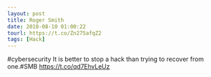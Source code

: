 ```yaml
---
layout: post
title: Roger Smith
date: 2018-08-10 01:00:22
tourl: https://t.co/Zn275afqZ2
tags: [Hack]
---
```

#cybersecurity It is better to stop a hack than trying to recover from one.#SMB https://t.co/qd7EhvLeUz